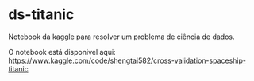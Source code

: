 # ds-titanic
Notebook da kaggle para resolver um problema de ciência de dados.

O notebook está disponivel aqui: https://www.kaggle.com/code/shengtai582/cross-validation-spaceship-titanic
